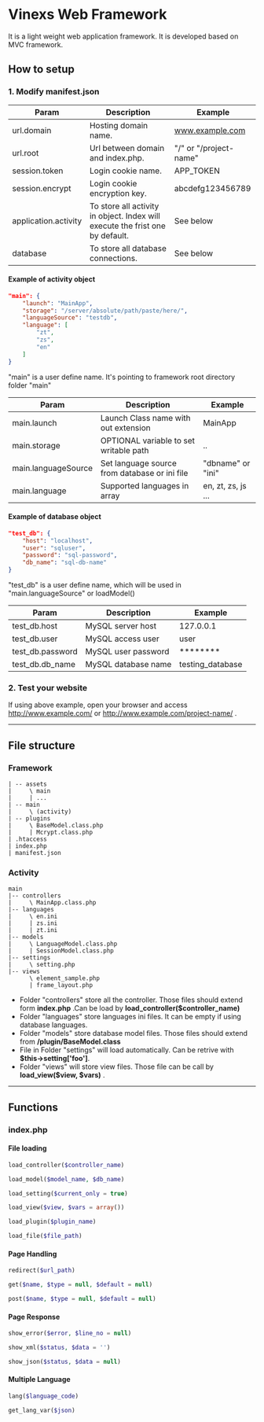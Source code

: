# Vinexs Web Framework
It is a light weight web application framework. It is developed based on MVC framework.

## How to setup
### 1. Modify manifest.json
| Param | Description | Example |
| --- | --- | --- |
| url.domain | Hosting domain name. | www.example.com |
| url.root | Url between domain and index.php. | "/" or "/project-name" |
| session.token | Login cookie name. | APP_TOKEN |
| session.encrypt | Login cookie encryption key. | abcdefg123456789 |
| application.activity | To store all activity in object. Index will execute the frist one by default.| See below |
| database | To store all database connections. | See below |

#### Example of activity object
```json
"main": {
    "launch": "MainApp",
    "storage": "/server/absolute/path/paste/here/",
    "languageSource": "testdb",
    "language": [
        "zt",
        "zs",
        "en"
    ]
}
```
"main" is a user define name. It's pointing to framework root directory folder "main"

| Param | Description | Example |
| --- | --- | --- |
| main.launch | Launch Class name with out extension | MainApp |
| main.storage | OPTIONAL variable to set writable path | .. |
| main.languageSource | Set language source from database or ini file | "dbname" or "ini" |
| main.language | Supported languages in array | en, zt, zs, js ... |

#### Example of database object
```json
"test_db": {
    "host": "localhost",
    "user": "sqluser",
    "password": "sql-password",
    "db_name": "sql-db-name"
}
```
"test_db" is a user define name, which will be used in "main.languageSource" or loadModel()

| Param | Description | Example |
| --- | --- | --- |
| test_db.host | MySQL server host | 127.0.0.1 |
| test_db.user | MySQL access user | user |
| test_db.password | MySQL user password | ******** |
| test_db.db_name | MySQL database name | testing_database |

### 2. Test your website
If using above example, open your browser and access http://www.example.com/ or http://www.example.com/project-name/ .

___
## File structure
### Framework
```
| -- assets
|     \ main
|     | ...
| -- main
|     \ (activity)
| -- plugins
|     \ BaseModel.class.php
|     | Mcrypt.class.php
| .htaccess
| index.php
| manifest.json
```

### Activity
```
main
|-- controllers
|     \ MainApp.class.php
|-- languages
|     \ en.ini
|     | zs.ini
|     | zt.ini
|-- models
|     \ LanguageModel.class.php
|     | SessionModel.class.php
|-- settings
|     \ setting.php
|-- views
      \ element_sample.php
      | frame_layout.php
```
* Folder "controllers" store all the controller. Those files should extend form **index.php** .Can be load by **load_controller($controller_name)**
* Folder "languages" store languages ini files. It can be empty if using database languages.
* Folder "models" store database model files. Those files should extend from **/plugin/BaseModel.class**
* File in Folder "settings" will load automatically. Can be retrive with **$this->setting['foo']**.
* Folder "views" will store view files. Those file can be call by **load_view($view, $vars)** .

___
## Functions
### index.php
#### File loading
```php
load_controller($controller_name)
```
```php
load_model($model_name, $db_name)
```
```php
load_setting($current_only = true)
```
```php
load_view($view, $vars = array())
```
```php
load_plugin($plugin_name)
```
```php
load_file($file_path)
```

#### Page Handling
```php
redirect($url_path)
```
```php
get($name, $type = null, $default = null)
```
```php
post($name, $type = null, $default = null)
```

#### Page Response
```php
show_error($error, $line_no = null)
```
```php
show_xml($status, $data = '')
```
```php
show_json($status, $data = null)
```

#### Multiple Language
```php
lang($language_code)
```
```php
get_lang_var($json)
```
